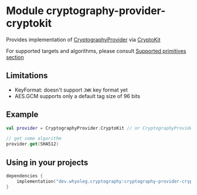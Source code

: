 # Module cryptography-provider-cryptokit

Provides implementation of [CryptographyProvider][CryptographyProvider] via [CryptoKit][CryptoKit]

For supported targets and algorithms, please consult [Supported primitives section][Supported primitives section]

## Limitations

* KeyFormat: doesn't support `JWK` key format yet
* AES.GCM supports only a default tag size of 96 bits

## Example

```kotlin
val provider = CryptographyProvider.CryptoKit // or CryptographyProvider.Default 

// get some algorithm
provider.get(SHA512)
```

## Using in your projects

```kotlin
dependencies {
    implementation("dev.whyoleg.cryptography:cryptography-provider-cryptokit:0.4.0")
}
```

[CryptographyProvider]: https://whyoleg.github.io/cryptography-kotlin/api/cryptography-core/dev.whyoleg.cryptography/-cryptography-provider/index.html

[CryptoKit]: https://developer.apple.com/documentation/cryptokit/

[Supported primitives section]: https://whyoleg.github.io/cryptography-kotlin/providers#supported-primitives
